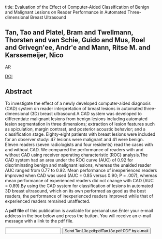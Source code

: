 title: Evaluation of the Effect of Computer-Aided Classification of Benign and Malignant Lesions on Reader Performance in Automated Three-dimensional Breast Ultrasound

## Tan, Tao and Platel, Bram and Twellmann, Thorsten and van Schie, Guido and Mus, Roel and Grivegn'ee, Andr'e and Mann, Ritse M. and Karssemeijer, Nico
AR

<a href="https://doi.org/10.1016/j.acra.2013.07.013">DOI</a>

## Abstract
To investigate the effect of a newly developed computer-aided diagnosis (CAD) system on reader interpretation of breast lesions in automated three-dimensional (3D) breast ultrasound.A CAD system was developed to differentiate malignant lesions from benign lesions including automated lesion segmentation in three dimensions; extraction of lesion features such as spiculation, margin contrast, and posterior acoustic behavior; and a classification stage. Eighty-eight patients with breast lesions were included for an observer study: 47 lesions were malignant and 41 were benign. Eleven readers (seven radiologists and four residents) read the cases with and without CAD. We compared the performance of readers with and without CAD using receiver operating characteristic (ROC) analysis.The CAD system had an area under the ROC curve (AUC) of 0.92 for discriminating benign and malignant lesions, whereas the unaided reader AUC ranged from 0.77 to 0.92. Mean performance of inexperienced readers improved when CAD was used (AUC = 0.85 versus 0.90; P = .007), whereas mean performance of experienced readers did not change with CAD (AUC = 0.89).By using the CAD system for classification of lesions in automated 3D breast ultrasound, which on its own performed as good as the best readers, the performance of inexperienced readers improved while that of experienced readers remained unaffected.

A <b>pdf file</b> of this publication is available for personal use.Enter your e-mail address in the box below and press the button. You will receive an e-mail message with a link to the pdf file.
<form action="sender.php">  <input type="text" name="email">  <input type="submit" value="Send Tan13e.pdf:pdfTan13e.pdf:PDF by e-mail"></form>